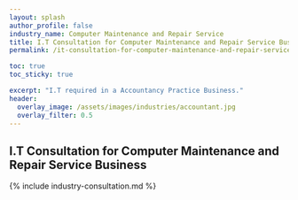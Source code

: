 ```yaml
---
layout: splash 
author_profile: false 
industry_name: Computer Maintenance and Repair Service
title: I.T Consultation for Computer Maintenance and Repair Service Business
permalink: /it-consultation-for-computer-maintenance-and-repair-service-business

toc: true
toc_sticky: true

excerpt: "I.T required in a Accountancy Practice Business."
header:
  overlay_image: /assets/images/industries/accountant.jpg
  overlay_filter: 0.5 
---
```


## I.T Consultation for Computer Maintenance and Repair Service Business

{% include industry-consultation.md %}
